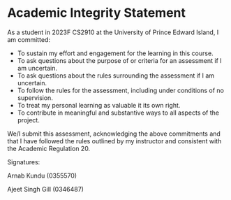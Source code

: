 # Academic Integrity Statement

As a student in 2023F CS2910 at the University of Prince Edward Island, I am committed:

- To sustain my effort and engagement for the learning in this course.
- To ask questions about the purpose of or criteria for an assessment if I am uncertain.
- To ask questions about the rules surrounding the assessment if I am uncertain.
- To follow the rules for the assessment, including under conditions of no supervision.
- To treat my personal learning as valuable it its own right.
- To contribute in meaningful and substantive ways to all aspects of the project.

We/I submit this assessment, acknowledging the above commitments and that I have followed the rules
outlined by my instructor and consistent with the Academic Regulation 20.

Signatures:

Arnab Kundu (0355570)

Ajeet Singh Gill (0346487)